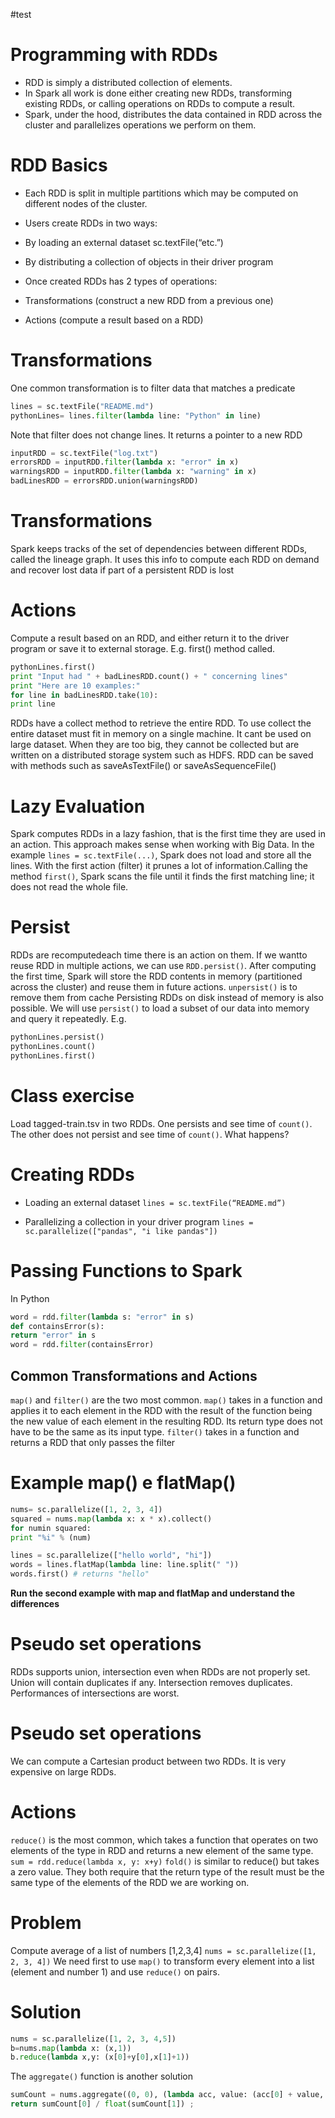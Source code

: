 #test

# Programming with RDDs

- RDD is simply a distributed collection of elements.
- In Spark all work is done either creating new RDDs, transforming existing RDDs, or calling operations on RDDs to compute a result.
- Spark, under the hood, distributes the data contained in RDD across the cluster and parallelizes operations we perform on them.


# RDD Basics

- Each RDD is split in multiple partitions which may be computed on different nodes of the cluster.

- Users create RDDs in two ways:
 - By loading an external dataset sc.textFile(“etc.”)
 - By distributing a collection  of objects in their driver program

- Once created RDDs has 2 types of operations:
 - Transformations  (construct  a new RDD from a previous one)
 - Actions (compute a result based on a RDD)


# Transformations

One common transformation is to filter data that matches a predicate

```python
lines = sc.textFile("README.md") 
pythonLines= lines.filter(lambda line: "Python" in line) 
```

Note that filter does not change lines. It returns a pointer to a new RDD

```python
inputRDD = sc.textFile("log.txt")
errorsRDD = inputRDD.filter(lambda x: "error" in x) 
warningsRDD = inputRDD.filter(lambda x: "warning" in x) 
badLinesRDD = errorsRDD.union(warningsRDD) 
```

# Transformations

Spark keeps tracks of the set of dependencies between different RDDs, called the lineage graph. It uses this info to compute each RDD on demand and recover lost data if part of a persistent RDD is lost


# Actions

Compute a result based on an RDD, and either return it to the driver program or save it to external storage. E.g. first() method called.


```python
pythonLines.first()
print "Input had " + badLinesRDD.count() + " concerning lines" 
print "Here are 10 examples:"
for line in badLinesRDD.take(10): 
print line
```
RDDs have a collect method to retrieve  the entire RDD. To use collect the 
entire dataset must fit in memory on a single machine. It cant be used on 
large dataset. When they are too big, they cannot be collected but are written 
on a distributed storage system such as HDFS. RDD can be saved with 
methods such as saveAsTextFile()  or saveAsSequenceFile()


# Lazy Evaluation

Spark computes RDDs in a lazy fashion, that is the first time they are used in an action. This approach makes sense when working with Big Data. In the example `lines = sc.textFile(...)`, Spark does not load and store all the lines. With the first action (filter) it prunes a lot of information.Calling the method `first()`, Spark scans the file until it finds the first matching line; it does not read the whole file.


# Persist

RDDs are recomputedeach time there is an action on them. If we wantto reuse RDD in multiple actions, we can use `RDD.persist()`. After computing the first time, Spark will store the RDD contents in memory (partitioned across the cluster) and reuse them in future actions. `unpersist()` is to remove them from 
cache Persisting  RDDs on disk instead of memory is also possible. We will use `persist()` to load a subset of our data into memory and query it repeatedly. E.g.

```python
pythonLines.persist()
pythonLines.count()
pythonLines.first()
```

# Class exercise

Load tagged-train.tsv in two RDDs. One persists and see time of `count()`. The other does not persist and see time of `count()`. What happens? 


# Creating RDDs

- Loading an external dataset
  `lines = sc.textFile(“README.md”)`

- Parallelizing a collection in your driver program
  `lines = sc.parallelize(["pandas", "i like pandas"])`


# Passing Functions to Spark

In Python

```python
word = rdd.filter(lambda s: "error" in s) 
def containsError(s): 
return "error" in s 
word = rdd.filter(containsError) 
```

## Common Transformations and Actions

`map()` and `filter()` are the two most common.
`map()` takes in a function  and applies it to each element in the RDD with the result of the function being the new value of each element in the resulting RDD. Its return type does not have to be the same as its input type.
`filter()` takes in a function and returns a RDD that only passes the filter


# Example map() e flatMap()

```python
nums= sc.parallelize([1, 2, 3, 4])
squared = nums.map(lambda x: x * x).collect() 
for numin squared: 
print "%i" % (num)

lines = sc.parallelize(["hello world", "hi"]) 
words = lines.flatMap(lambda line: line.split(" ")) 
words.first() # returns "hello" 
```

**Run the second example with map and flatMap and understand the differences**

# Pseudo set operations

RDDs supports union, intersection  even when RDDs are not properly set. Union will contain duplicates if any. Intersection  removes  duplicates. Performances  of intersections  are worst.


# Pseudo set operations

We can compute  a Cartesian product between  two RDDs. It is very expensive on large RDDs.

# Actions
`reduce()` is the most common, which takes a function that operates on two elements of the type in RDD and returns a new element of the same type.
`sum = rdd.reduce(lambda x, y: x+y)`
`fold()` is similar to reduce() but takes a zero value. They both require that the return type of the result must be the same type of the elements of the RDD we are working on.


# Problem

Compute  average of a list of numbers  [1,2,3,4]
`nums = sc.parallelize([1, 2, 3, 4])`
We need first to use `map()` to transform every element into a list (element and number 1) and use `reduce()` on pairs.


# Solution

```python
nums = sc.parallelize([1, 2, 3, 4,5])
b=nums.map(lambda x: (x,1))
b.reduce(lambda x,y: (x[0]+y[0],x[1]+1))
```
The `aggregate()` function  is another solution
```python
sumCount = nums.aggregate((0, 0), (lambda acc, value: (acc[0] + value, acc[1] + 1)), (lambda acc1, acc2: (acc1[0] + acc2[0], acc1[1] + acc2[1]))) ;
return sumCount[0] / float(sumCount[1]) ;
```

